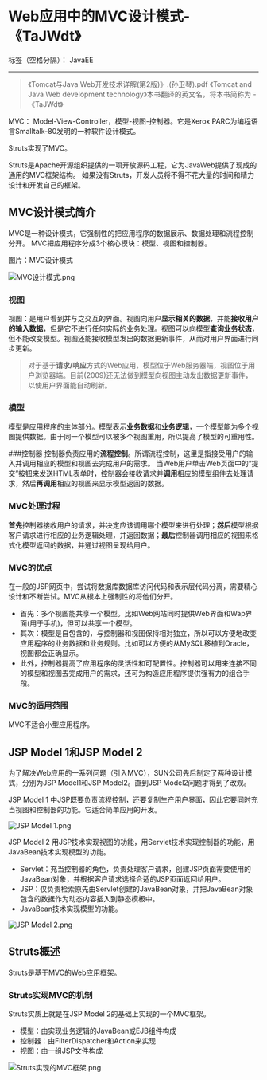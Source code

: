 ﻿# Web应用中的MVC设计模式-《TaJWdt》

标签（空格分隔）： JavaEE

---

> 《Tomcat与Java Web开发技术详解(第2版)》.(孙卫琴).pdf
《Tomcat and Java Web development technology》本书翻译的英文名，将本书简称为 -《TaJWdt》


MVC： Model-View-Controller，模型-视图-控制器。它是Xerox PARC为编程语言Smalltalk-80发明的一种软件设计模式。

Struts实现了MVC。

Struts是Apache开源组织提供的一项开放源码工程，它为JavaWeb提供了现成的通用的MVC框架结构。
如果没有Struts，开发人员将不得不花大量的时间和精力设计和开发自己的框架。


## MVC设计模式简介
MVC是一种设计模式，它强制性的把应用程序的数据展示、数据处理和流程控制分开。
MVC把应用程序分成3个核心模块：模型、视图和控制器。


图片：MVC设计模式

![MVC设计模式.png](https://ooo.0o0.ooo/2017/02/23/58aec0afa3acd.png)



### 视图
视图：是用户看到并与之交互的界面。视图向用户**显示相关的数据**，并能**接收用户的输入数据**，但是它不进行任何实际的业务处理。视图可以向模型**查询业务状态**，但不能改变模型。视图还能接收模型发出的数据更新事件，从而对用户界面进行同步更新。

> 对于基于**请求/响应**方式的Web应用，模型位于Web服务器端，视图位于用户浏览器端。目前(2009)还无法做到模型向视图主动发出数据更新事件，以使用户界面能自动刷新。


### 模型
模型是应用程序的主体部分。模型表示**业务数据**和**业务逻辑**，一个模型能为多个视图提供数据。由于同一个模型可以被多个视图重用，所以提高了模型的可重用性。



###控制器
控制器负责应用的**流程控制**。所谓流程控制，这里是指接受用户的输入并调用相应的模型和视图去完成用户的需求。
当Web用户单击Web页面中的“提交”按钮来发送HTML表单时，控制器会接收请求并**调用**相应的模型组件去处理请求，然后**再调用**相应的视图来显示模型返回的数据。


### MVC处理过程
**首先**控制器接收用户的请求，并决定应该调用哪个模型来进行处理；**然后**模型根据客户请求进行相应的业务逻辑处理，并返回数据；**最后**控制器调用相应的视图来格式化模型返回的数据，并通过视图呈现给用户。



### MVC的优点
在一般的JSP网页中，尝试将数据库数据库访问代码和表示层代码分离，需要精心设计和不断尝试。MVC从根本上强制性的将他们分开。

- 首先：多个视图能共享一个模型。比如Web网站同时提供Web界面和Wap界面(用于手机)，但可以共享一个模型。
- 其次：模型是自包含的，与控制器和视图保持相对独立，所以可以方便地改变应用程序的业务数据和业务规则。比如可以方便的从MySQL移植到Oracle，视图都会正确显示。
- 此外，控制器提高了应用程序的灵活性和可配置性。控制器可以用来连接不同的模型和视图去完成用户的需求，还可为构造应用程序提供强有力的组合手段。


### MVC的适用范围
MVC不适合小型应用程序。



## JSP Model 1和JSP Model 2
为了解决Web应用的一系列问题（引入MVC），SUN公司先后制定了两种设计模式，分别为JSP Model1和JSP Model2。直到JSP Model2问题才得到了改观。

JSP Model 1 中JSP既要负责流程控制，还要复制生产用户界面，因此它要同时充当视图和控制器的功能。它适合简单应用的开发。

![JSP Model 1.png](https://ooo.0o0.ooo/2017/02/23/58aeceb828022.png)

JSP Model 2 用JSP技术实现视图的功能，用Servlet技术实现控制器的功能，用JavaBean技术实现模型的功能。

- Servlet：充当控制器的角色，负责处理客户请求，创建JSP页面需要使用的JavaBean对象，并根据客户请求选择合适的JSP页面返回给用户。
- JSP：仅负责检索原先由Servlet创建的JavaBean对象，并把JavaBean对象包含的数据作为动态内容插入到静态模板中。
- JavaBean技术实现模型的功能。

![JSP Model 2.png](https://ooo.0o0.ooo/2017/02/23/58aecf531f510.png)




## Struts概述
Struts是基于MVC的Web应用框架。

### Struts实现MVC的机制
Struts实质上就是在JSP Model 2的基础上实现的一个MVC框架。

- 模型：由实现业务逻辑的JavaBean或EJB组件构成
- 控制器：由FilterDispatcher和Action来实现
- 视图：由一组JSP文件构成



![Struts实现的MVC框架.png](https://ooo.0o0.ooo/2017/02/23/58aed70002b3f.png)